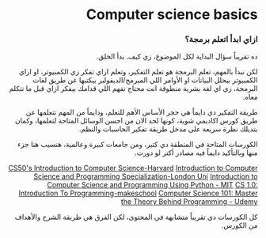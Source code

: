 <div dir="rtl">

# Computer science basics 

### ازاي ابدأ اتعلم برمجة؟ 

ده تقريباً سؤال البداية لكل الموضوع، زي كيف. بدأ الخلق. 

لكن نبدأ بالمهم، تعلم البرمجة هو تعلم التفكير، وتعلم ازاي تفكر زي الكمبيوتر، او ازاي الكمبيوتر بيحلل البيانات او الأوامر اللي المبرمج/الديفولبر بيكتبها عن طريق لغات البرمجة، زي اي لغة بشرية منطوقة انت محتاج تفهم اللي قدامك بيفكر ازاي قبل ما تتكلم معاه. 

طريقة التفكير دي دايماً هي حجر الأساس الأهم للتعلم، ودايماً من المهم تتعلمها عن طريق كورس اكاديمي شوية، كونها لحد الان من احسن الوسائل المتاحة لتعلمها، وكمان بتديلك نظرة سريعة على مدخل طريقة تفكير الحاسبات والنظم. 


الكورسات المتاحة في المنطقة دي كتير، ومن جامعات كبيرة وعالمية، هنسيب هنا جزء منها وبالتأكيد دايماً فيه مصادر أكتر لو دورت. 


[CS50's Introduction to Computer Science-Harvard](https://www.edx.org/course/introduction-computer-science-harvardx-cs50x)
[Introduction to Computer Science and Programming Specialization-London Uni](https://www.coursera.org/specializations/introduction-computer-science-programming)
[Introduction to Computer Science and Programming Using Python - MIT](https://www.edx.org/course/introduction-to-computer-science-and-programming-7)
[CS 1.0: Introduction To Programming-makeschool](https://makeschool.org/mediabook/course/cs-1-0/)
[Computer Science 101: Master the Theory Behind Programming - Udemy](https://www.udemy.com/course/computer-science-101-master-the-theory-behind-programming/)

كل الكورسات دي تقريباً متشابهة في المحتوى، لكن الفرق هي طريقة الشرح والأهداف من الكورس. 






</div>
